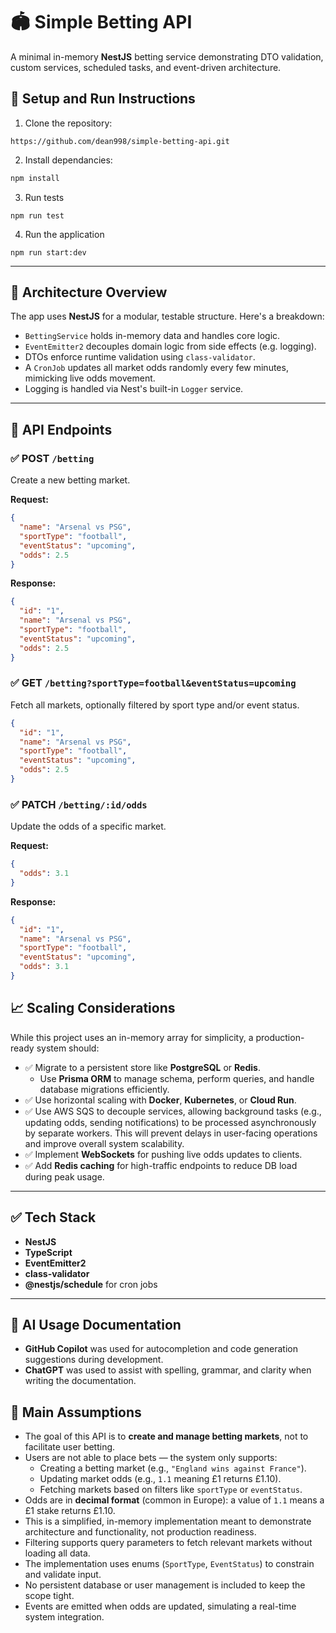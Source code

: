 # 🏟️ Simple Betting API

A minimal in-memory **NestJS** betting service demonstrating DTO validation, custom services, scheduled tasks, and event-driven architecture.


## 🧪 Setup and Run Instructions

1. Clone the repository:

```
https://github.com/dean998/simple-betting-api.git
```

2. Install dependancies:

```bash
npm install
```

3. Run tests

```
npm run test
```

4. Run the application

```
npm run start:dev
```

---


## 🧱 Architecture Overview

The app uses **NestJS** for a modular, testable structure. Here's a breakdown:

- `BettingService` holds in-memory data and handles core logic.
- `EventEmitter2` decouples domain logic from side effects (e.g. logging).
- DTOs enforce runtime validation using `class-validator`.
- A `CronJob` updates all market odds randomly every few minutes, mimicking live odds movement.
- Logging is handled via Nest's built-in `Logger` service.

---

## 📌 API Endpoints

### ✅ POST `/betting`

Create a new betting market.

**Request:**

```json
{
  "name": "Arsenal vs PSG",
  "sportType": "football",
  "eventStatus": "upcoming",
  "odds": 2.5
}
```

**Response:**

```json
{
  "id": "1",
  "name": "Arsenal vs PSG",
  "sportType": "football",
  "eventStatus": "upcoming",
  "odds": 2.5
}
```

### ✅ GET `/betting?sportType=football&eventStatus=upcoming`

Fetch all markets, optionally filtered by sport type and/or event status.

```json
{
  "id": "1",
  "name": "Arsenal vs PSG",
  "sportType": "football",
  "eventStatus": "upcoming",
  "odds": 2.5
}
```

### ✅ PATCH `/betting/:id/odds`

Update the odds of a specific market.

**Request:**

```json
{
  "odds": 3.1
}
```

**Response:**

```json
{
  "id": "1",
  "name": "Arsenal vs PSG",
  "sportType": "football",
  "eventStatus": "upcoming",
  "odds": 3.1
}
```

## 📈 Scaling Considerations

While this project uses an in-memory array for simplicity, a production-ready system should:

- ✅ Migrate to a persistent store like **PostgreSQL** or **Redis**.
  - Use **Prisma ORM** to manage schema, perform queries, and handle database migrations efficiently.
- ✅ Use horizontal scaling with **Docker**, **Kubernetes**, or **Cloud Run**.
- ✅ Use AWS SQS to decouple services, allowing background tasks (e.g., updating odds, sending notifications) to be processed asynchronously by separate workers. This will prevent delays in user-facing operations and improve overall system scalability.
- ✅ Implement **WebSockets** for pushing live odds updates to clients.
- ✅ Add **Redis caching** for high-traffic endpoints to reduce DB load during peak usage.

---

## ✅ Tech Stack

- **NestJS**
- **TypeScript**
- **EventEmitter2**
- **class-validator**
- **@nestjs/schedule** for cron jobs

---

## 🤖 AI Usage Documentation
- **GitHub Copilot** was used for autocompletion and code generation suggestions during development.
- **ChatGPT** was used to assist with spelling, grammar, and clarity when writing the documentation.

## 🧠 Main Assumptions

- The goal of this API is to **create and manage betting markets**, not to facilitate user betting.
- Users are not able to place bets — the system only supports:
  - Creating a betting market (e.g., `"England wins against France"`).
  - Updating market odds (e.g., `1.1` meaning £1 returns £1.10).
  - Fetching markets based on filters like `sportType` or `eventStatus`.
- Odds are in **decimal format** (common in Europe): a value of `1.1` means a £1 stake returns £1.10.
- This is a simplified, in-memory implementation meant to demonstrate architecture and functionality, not production readiness.
- Filtering supports query parameters to fetch relevant markets without loading all data.
- The implementation uses enums (`SportType`, `EventStatus`) to constrain and validate input.
- No persistent database or user management is included to keep the scope tight.
- Events are emitted when odds are updated, simulating a real-time system integration.
